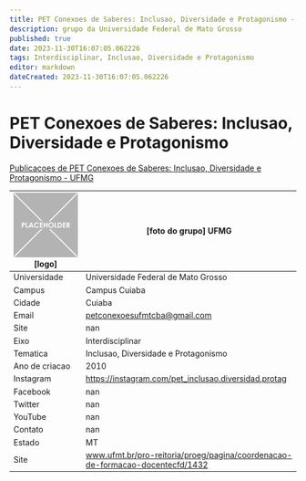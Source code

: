 ```yaml
---
title: PET Conexoes de Saberes: Inclusao, Diversidade e Protagonismo - UFMG
description: grupo da Universidade Federal de Mato Grosso
published: true
date: 2023-11-30T16:07:05.062226
tags: Interdisciplinar, Inclusao, Diversidade e Protagonismo
editor: markdown
dateCreated: 2023-11-30T16:07:05.062226
---
```


# PET Conexoes de Saberes: Inclusao, Diversidade e Protagonismo

[Publicacoes de PET Conexoes de Saberes: Inclusao, Diversidade e Protagonismo - UFMG](/atividade/270PETConexoesdeSaberesInclusaoDiversidadeeProtagonismoUFMG/feed.md)

| ![placeholder.png](/placeholder.png) [logo] | [foto do grupo] UFMG         |
| ------------------------------------------- | ------------------------------------------------- |
| Universidade                                | Universidade Federal de Mato Grosso      |
| Campus                                      | Campus Cuiaba            |
| Cidade                                      | Cuiaba             |
| Email                                       | petconexoesufmtcba@gmail.com             |
| Site                                        | nan              |
| Eixo                                        | Interdisciplinar              |
| Tematica                                    | Inclusao, Diversidade e Protagonismo          |
| Ano de criacao                              | 2010        |
| Instagram                                   | https://instagram.com/pet_inclusao.diversidad.protag         |
| Facebook                                    | nan          |
| Twitter                                     | nan           |
| YouTube                                     | nan           |
| Contato                                     | nan         |
| Estado                                      |  MT            |
| Site                                        | www.ufmt.br/pro-reitoria/proeg/pagina/coordenacao-de-formacao-docentecfd/1432 |
